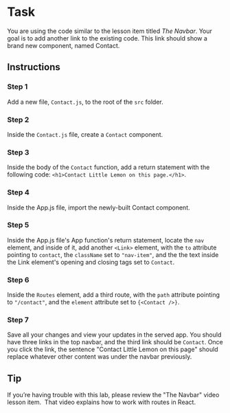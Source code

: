 # Task

You are using the code similar to the lesson item titled _The Navbar_. Your goal is to add another link to the existing code. This link should show a brand new component, named Contact.

## Instructions

### **Step 1**

Add a new file, `Contact.js`, to the root of the `src` folder.

### **Step 2**

Inside the `Contact.js` file, create a `Contact` component.

### **Step 3**

Inside the body of the `Contact` function, add a return statement with the following code: `<h1>Contact Little Lemon on this page.</h1>`.

### **Step 4**

Inside the App.js file, import the newly-built Contact component.

### **Step 5**

Inside the App.js file's App function's return statement, locate the `nav` element, and inside of it, add another `<Link>` element, with the `to` attribute pointing to `contact`, the `className` set to `"nav-item"`, and the the text inside the Link element's opening and closing tags set to `Contact`.

### **Step 6**

Inside the `Routes` element, add a third route, with the `path` attribute pointing to `"/contact"`, and the `element` attribute set to `{<Contact />}`.

### **Step 7**

Save all your changes and view your updates in the served app. You should have three links in the top navbar, and the third link should be `Contact`. Once you click the link, the sentence "Contact Little Lemon on this page" should replace whatever other content was under the navbar previously.

## Tip

If you’re having trouble with this lab, please review the "The Navbar" video lesson item.  That video explains how to work with routes in React.
